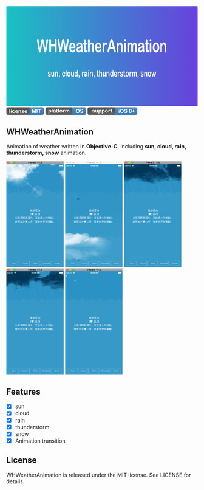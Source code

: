 <img src="./ReadmeResource/introduce.png" width = "750" height = "262.5">
 
<div align="left">
	 <img src="./ReadmeResource/license.png" width = "99" height = "20">
	 <img src="./ReadmeResource/platform.png" width = "107" height = "20">
	 <img src="./ReadmeResource/support.png" width = "131" height = "20">
</div>

## WHWeatherAnimation

Animation of weather written in **Objective-C**, including **sun, cloud, rain, thunderstorm, snow** animation.

<img src="./ReadmeResource/sun.gif" width = "30%">

<img src="./ReadmeResource/cloud.gif" width = "30%">

<img src="./ReadmeResource/rain.gif" width = "30%">

<img src="./ReadmeResource/thunder.gif" width = "30%">

<img src="./ReadmeResource/snow.gif" width = "30%">

## Features

- [x] sun
- [x] cloud
- [x] rain
- [x] thunderstorm
- [x] snow
- [x] Animation transition

## License

WHWeatherAnimation is released under the MIT license. See LICENSE for details.